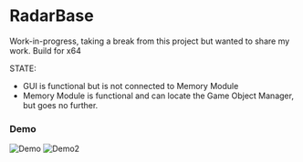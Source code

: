 # RadarBase
Work-in-progress, taking a break from this project but wanted to share my work. Build for x64

STATE:
- GUI is functional but is not connected to Memory Module
- Memory Module is functional and can locate the Game Object Manager, but goes no further.

### Demo
![Demo](https://user-images.githubusercontent.com/42287509/146780656-f00aad48-7857-4566-9dd7-880c31956bde.jpg)
![Demo2](https://user-images.githubusercontent.com/42287509/146783234-a6265500-dffa-48bc-bba8-d3b8c28e430f.jpg)
